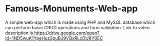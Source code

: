 # Famous-Monuments-Web-app
A simple web-app which is made using PHP and MySQL database which can perform basic CRUD operations and form validation. Link to video description is https://drive.google.com/open?id=1ND5wuK1YpeHuz3puBJ9VQxRLcDU8Y0EC
